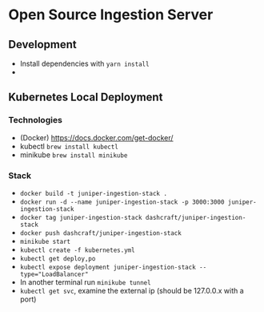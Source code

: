 # Open Source Ingestion Server


## Development
- Install dependencies with `yarn install`
- 


## Kubernetes Local Deployment
### Technologies
- (Docker) <https://docs.docker.com/get-docker/>
- kubectl `brew install kubectl`
- minikube `brew install minikube`
### Stack
- `docker build -t juniper-ingestion-stack .`
- `docker run -d --name juniper-ingestion-stack -p 3000:3000 juniper-ingestion-stack`
- `docker tag juniper-ingestion-stack dashcraft/juniper-ingestion-stack`
- `docker push dashcraft/juniper-ingestion-stack`
- `minikube start`
- `kubectl create -f kubernetes.yml`  
- `kubectl get deploy,po`                             
- `kubectl expose deployment juniper-ingestion-stack --type="LoadBalancer"`
- In another terminal run `minikube tunnel`
- `kubectl get svc`, examine the external ip (should be 127.0.0.x with a port)
